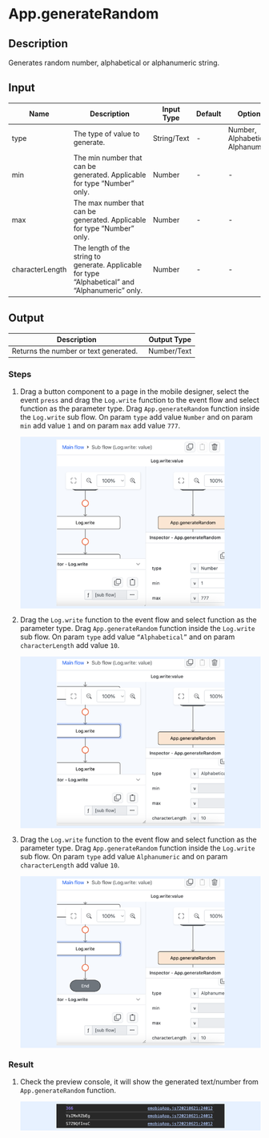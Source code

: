 # App.generateRandom

## Description

Generates random number, alphabetical or alphanumeric string. 

## Input

| Name | Description | Input Type | Default | Options | Required |
| ------ | ------ | ------ | ------ | ------ | ------ |
| type | The type of value to generate. | String/Text | - | Number, Alphabetical, Alphanumeric | Yes |
| min | The min number that can be generated. Applicable for type “Number” only. | Number | - | - | Yes (“Number” only) |
| max | The max number that can be generated. Applicable for type “Number” only. | Number | - | - | Yes (“Number” only) |
| characterLength | The length of the string to generate. Applicable for type “Alphabetical” and “Alphanumeric” only. | Number | - | - | Yes (“Alphabetical” and “Alphanumeric” only) |

## Output

| Description | Output Type |
| ------ | ------ |
| Returns the number or text generated.  | Number/Text |

### Steps

1. Drag a button component to a page in the mobile designer, select the event `press` and drag the `Log.write` function to the event flow and select function as the parameter type. Drag `App.generateRandom` function inside the `Log.write` sub flow. On param `type` add value `Number` and on param `min` add value `1` and on param `max` add value `777`.

    <div style="display:flex; align-items:center; justify-content:center; background-color: #E7F1FF;">
        <img src="./generateRandom-step-1.png"
        style="width: 70%; padding: 5px;"/>
    </div>

2. Drag the `Log.write` function to the event flow and select function as the parameter type. Drag `App.generateRandom` function inside the `Log.write` sub flow. On param `type` add value `“Alphabetical”` and on param `characterLength` add value `10`.

    <div style="display:flex; align-items:center; justify-content:center; background-color: #E7F1FF;">
        <img src="./generateRandom-step-2.png"
        style="width: 70%; padding: 5px;"/>
    </div>

2. Drag the `Log.write` function to the event flow and select function as the parameter type. Drag `App.generateRandom` function inside the `Log.write` sub flow. On param `type` add value `Alphanumeric` and on param `characterLength` add value `10`.

    <div style="display:flex; align-items:center; justify-content:center; background-color: #E7F1FF;">
        <img src="./generateRandom-step-3.png"
        style="width: 70%; padding: 5px;"/>
    </div>

### Result

1. Check the preview console, it will show the generated text/number from `App.generateRandom` function.

    <div style="display:flex; align-items:center; justify-content:center; background-color: #E7F1FF;">
        <img src="./generateRandom-result-1.png"
        style="width: 70%; padding: 5px;"/>
    </div>